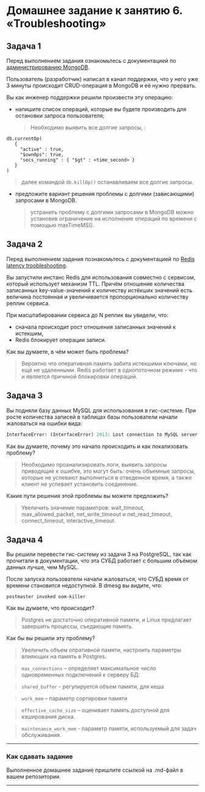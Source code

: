 # Домашнее задание к занятию 6. «Troubleshooting»

## Задача 1

Перед выполнением задания ознакомьтесь с документацией по [администрированию MongoDB](https://docs.mongodb.com/manual/administration/).

Пользователь (разработчик) написал в канал поддержки, что у него уже 3 минуты происходит CRUD-операция в MongoDB и её 
нужно прервать. 

Вы как инженер поддержки решили произвести эту операцию:

- напишите список операций, которые вы будете производить для остановки запроса пользователя;
  >Необходимо выявить все долгие запросы, :
```
db.currentOp(
   {
     "active" : true,
     "$ownOps": true,
     "secs_running" : { "$gt" : <time_second> }
   }
)
  ```
  >далее командой ```db.killOp()``` останавливаем все долгие запросы.

- предложите вариант решения проблемы с долгими (зависающими) запросами в MongoDB.
  >устранить проблему с долгими запросами в MongoDB можно установив ограничение на исполнение операций по времени с помощью maxTimeMS().


## Задача 2

Перед выполнением задания познакомьтесь с документацией по [Redis latency troobleshooting](https://redis.io/topics/latency).

Вы запустили инстанс Redis для использования совместно с сервисом, который использует механизм TTL. 
Причём отношение количества записанных key-value-значений к количеству истёкших значений есть величина постоянная и
увеличивается пропорционально количеству реплик сервиса. 

При масштабировании сервиса до N реплик вы увидели, что:

- сначала происходит рост отношения записанных значений к истекшим,
- Redis блокирует операции записи.

Как вы думаете, в чём может быть проблема?
  >Вероятно что оперативная память забита истекшими ключами, но ещё не удаленными. 
  >Redis работает в однопоточном режиме - что и является причиной блокировки операций.


## Задача 3

Вы подняли базу данных MySQL для использования в гис-системе. При росте количества записей в таблицах базы
пользователи начали жаловаться на ошибки вида:
```python
InterfaceError: (InterfaceError) 2013: Lost connection to MySQL server during query u'SELECT..... '
```

Как вы думаете, почему это начало происходить и как локализовать проблему?
  >Необходимо проанализировать логи, выявить запросы приводящие к ошибке, это могут быть: очень объемные запросы, которые не успевают выполниться в отведенное  время, а также клиент не успевает установить соединение.

Какие пути решения этой проблемы вы можете предложить?
  >Увеличить значение параметров: wait_timeout, max_allowed_packet, net_write_timeout и net_read_timeout, connect_timeout, interactive_timeout.
  

## Задача 4

Вы решили перевести гис-систему из задачи 3 на PostgreSQL, так как прочитали в документации, что эта СУБД работает с 
большим объёмом данных лучше, чем MySQL.

После запуска пользователи начали жаловаться, что СУБД время от времени становится недоступной. В dmesg вы видите, что:

`postmaster invoked oom-killer`

Как вы думаете, что происходит?
  >Postgres не достаточно оперативной памяти, и Linux предлагает завершить процессы, съедающие память.


Как бы вы решили эту проблему?
  >Увеличить объем опративной памяти, настроить параметры влияющих на память в Postgres.
  
  >```max_connections``` – определяет максимальное число одновременных подключений к серверу БД:
  
  >```shared_buffer``` - регулируется объем памяти, для кеша
  
  >```work_mem``` – параметр сортировки памяти
  
  >```effective_cache_size``` – оценивает память доступной для кэширования диска.
  
  >```maintenance_work_mem``` - параметр памяти, используемый для задач обслуживания.

---

### Как cдавать задание

Выполненное домашнее задание пришлите ссылкой на .md-файл в вашем репозитории.

---

